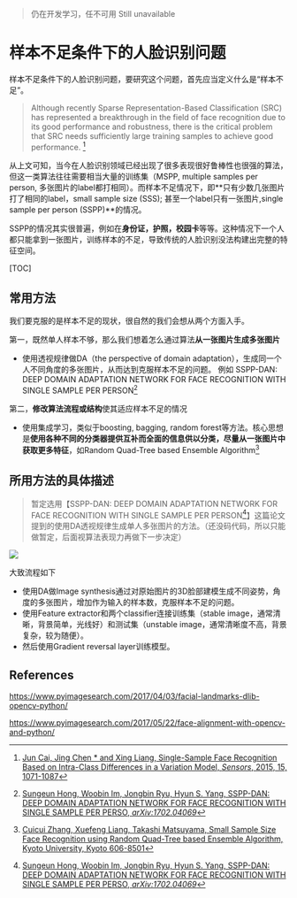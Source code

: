 > 仍在开发学习，任不可用
> Still unavailable

# 样本不足条件下的人脸识别问题

样本不足条件下的人脸识别问题，要研究这个问题，首先应当定义什么是“样本不足”。

> Although recently Sparse Representation-Based Classification (SRC) has represented a breakthrough in the field of face recognition due to its good performance and robustness, there is the critical problem that SRC needs sufficiently large training samples to achieve good performance. [^Sensors]

从上文可知，当今在人脸识别领域已经出现了很多表现很好鲁棒性也很强的算法，但这一类算法往往需要相当大量的训练集（MSPP, multiple samples per person, 多张图片的label都打相同）。而样本不足情况下，即**只有少数几张图片打了相同的label，small sample size (SSS); 甚至一个label只有一张图片,single sample per person (SSPP)**的情况。

SSPP的情况其实很普遍，例如在**身份证，护照，校园卡**等等。这种情况下一个人都只能拿到一张图片，训练样本的不足，导致传统的人脸识别没法构建出完整的特征空间。

[TOC]

## 常用方法
我们要克服的是样本不足的现状，很自然的我们会想从两个方面入手。

第一，既然单人样本不够，那么我们想着怎么通过算法**从一张图片生成多张图片**

- 使用透视规律做DA（the perspective of domain adaptation），生成同一个人不同角度的多张图片，从而达到克服样本不足的问题。 例如 SSPP-DAN: DEEP DOMAIN ADAPTATION NETWORK FOR FACE RECOGNITION WITH SINGLE SAMPLE PER PERSON[^arXiv]

第二，**修改算法流程或结构**使其适应样本不足的情况

- 使用集成学习，类似于boosting, bagging, random forest等方法。核心思想是**使用各种不同的分类器提供互补而全面的信息供以分类，尽量从一张图片中获取更多特征**，如Random Quad-Tree based Ensemble Algorithm[^Quad-Tree]

## 所用方法的具体描述
> 暂定选用【SSPP-DAN: DEEP DOMAIN ADAPTATION NETWORK FOR FACE RECOGNITION WITH SINGLE SAMPLE PER PERSON[^arXiv]】这篇论文提到的使用DA透视规律生成单人多张图片的方法。（还没码代码，所以只能做暂定，后面视算法表现力再做下一步决定）

![](https://i.loli.net/2017/10/11/59dcf08af3241.jpg)

大致流程如下

- 使用DA做Image synthesis通过对原始图片的3D脸部建模生成不同姿势，角度的多张图片，增加作为输入的样本数，克服样本不足的问题。
- 使用Feature extractor和两个classifier连接训练集（stable image，通常清晰，背景简单，光线好）和测试集（unstable image，通常清晰度不高，背景复杂，较为随便）。
- 然后使用Gradient reversal layer训练模型。

<!-- more -->
## References

[^Sensors]: [Jun Cai, Jing Chen * and Xing Liang, Single-Sample Face Recognition Based on Intra-Class Differences in a Variation Model, *Sensors*, 2015, 15, 1071-1087](http://www.mdpi.com/1424-8220/15/1/1071/pdf)

[^Quad-Tree]: [Cuicui Zhang, Xuefeng Liang, Takashi Matsuyama, Small Sample Size Face Recognition using Random Quad-Tree based Ensemble Algorithm, Kyoto University, Kyoto 606-8501]()

[^arXiv]: [Sungeun Hong, Woobin Im, Jongbin Ryu, Hyun S. Yang, SSPP-DAN: DEEP DOMAIN ADAPTATION NETWORK FOR FACE RECOGNITION WITH SINGLE SAMPLE PER PERSO, *arXiv:1702.04069*](https://arxiv.org/abs/1702.04069)

https://www.pyimagesearch.com/2017/04/03/facial-landmarks-dlib-opencv-python/

https://www.pyimagesearch.com/2017/05/22/face-alignment-with-opencv-and-python/

